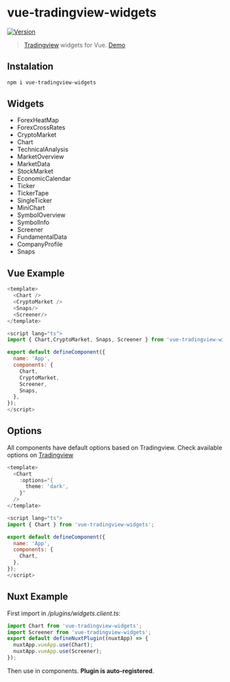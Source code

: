 # vue-tradingview-widgets

<a href="https://www.npmjs.com/package/vue-tradingview-widgets"><img src="https://img.shields.io/npm/v/vue-tradingview-widgets.svg" alt="Version"></a>

> [Tradingview](https://www.tradingview.com/widget/) widgets for Vue. [Demo](https://ehsan-shv.github.io/vue-tradingviewWidgets/)

## Instalation

```bash
npm i vue-tradingview-widgets
```

## Widgets

- ForexHeatMap
- ForexCrossRates
- CryptoMarket
- Chart
- TechnicalAnalysis
- MarketOverview
- MarketData
- StockMarket
- EconomicCalendar
- Ticker
- TickerTape
- SingleTicker
- MiniChart
- SymbolOverview
- SymbolInfo
- Screener
- FundamentalData
- CompanyProfile
- Snaps

## Vue Example

```js
<template>
  <Chart />
  <CryptoMarket />
  <Snaps/>
  <Screener/>
</template>

<script lang="ts">
import { Chart,CryptoMarket, Snaps, Screener } from 'vue-tradingview-widgets';

export default defineComponent({
  name: 'App',
  components: {
    Chart,
    CryptoMarket,
    Screener,
    Snaps,
  },
});
</script>
```

## Options

All components have default options based on Tradingview. Check available options on [Tradingview](https://www.tradingview.com/widget/)

```js
<template>
  <Chart
    :options="{
      theme: 'dark',
    }"
  />
</template>

<script lang="ts">
import { Chart } from 'vue-tradingview-widgets';

export default defineComponent({
  name: 'App',
  components: {
    Chart,
  },
});
</script>
```

## Nuxt Example

First import in _/plugins/widgets.client.ts_:

```js
import Chart from 'vue-tradingview-widgets';
import Screener from 'vue-tradingview-widgets';
export default defineNuxtPlugin((nuxtApp) => {
  nuxtApp.vueApp.use(Chart);
  nuxtApp.vueApp.use(Screener);
});
```

Then use in components. **Plugin is auto-registered**.
